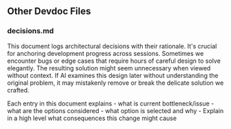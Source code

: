 

## Other Devdoc Files 

### decisions.md


This document logs architectural decisions with their rationale.
It's crucial for anchoring development progress across sessions.
Sometimes we encounter bugs or edge cases that require hours of careful design to solve elegantly. The resulting solution might seem unnecessary when viewed without context. If AI examines this design later without understanding the original problem, it may mistakenly remove or break the delicate solution we crafted.


Each entry in this document explains 
    - what is current bottleneck/issue
    - what are the options considered
    - what option is selected and why
    - Explain in a high level what consequences this change might cause 
